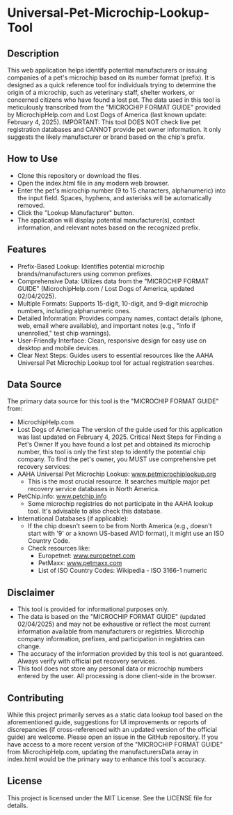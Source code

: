# Universal-Pet-Microchip-Lookup-Tool
## Description
This web application helps identify potential manufacturers or issuing companies of a pet's microchip based on its number format (prefix). It is designed as a quick reference tool for individuals trying to determine the origin of a microchip, such as veterinary staff, shelter workers, or concerned citizens who have found a lost pet.
The data used in this tool is meticulously transcribed from the "MICROCHIP FORMAT GUIDE" provided by MicrochipHelp.com and Lost Dogs of America (last known update: February 4, 2025).
IMPORTANT: This tool DOES NOT check live pet registration databases and CANNOT provide pet owner information. It only suggests the likely manufacturer or brand based on the chip's prefix.
## How to Use
 * Clone this repository or download the files.
 * Open the index.html file in any modern web browser.
 * Enter the pet's microchip number (9 to 15 characters, alphanumeric) into the input field. Spaces, hyphens, and asterisks will be automatically removed.
 * Click the "Lookup Manufacturer" button.
 * The application will display potential manufacturer(s), contact information, and relevant notes based on the recognized prefix.
## Features
 * Prefix-Based Lookup: Identifies potential microchip brands/manufacturers using common prefixes.
 * Comprehensive Data: Utilizes data from the "MICROCHIP FORMAT GUIDE" (MicrochipHelp.com / Lost Dogs of America, updated 02/04/2025).
 * Multiple Formats: Supports 15-digit, 10-digit, and 9-digit microchip numbers, including alphanumeric ones.
 * Detailed Information: Provides company names, contact details (phone, web, email where available), and important notes (e.g., "info if unenrolled," test chip warnings).
 * User-Friendly Interface: Clean, responsive design for easy use on desktop and mobile devices.
 * Clear Next Steps: Guides users to essential resources like the AAHA Universal Pet Microchip Lookup tool for actual registration searches.
## Data Source
The primary data source for this tool is the "MICROCHIP FORMAT GUIDE" from:
 * MicrochipHelp.com
 * Lost Dogs of America
The version of the guide used for this application was last updated on February 4, 2025.
Critical Next Steps for Finding a Pet's Owner
If you have found a lost pet and obtained its microchip number, this tool is only the first step to identify the potential chip company. To find the pet's owner, you MUST use comprehensive pet recovery services:
 * AAHA Universal Pet Microchip Lookup: www.petmicrochiplookup.org
   * This is the most crucial resource. It searches multiple major pet recovery service databases in North America.
 * PetChip.info: www.petchip.info
   * Some microchip registries do not participate in the AAHA lookup tool. It's advisable to also check this database.
 * International Databases (if applicable):
   * If the chip doesn't seem to be from North America (e.g., doesn't start with '9' or a known US-based AVID format), it might use an ISO Country Code.
   * Check resources like:
     * Europetnet: www.europetnet.com
     * PetMaxx: www.petmaxx.com
     * List of ISO Country Codes: Wikipedia - ISO 3166-1 numeric
## Disclaimer
 * This tool is provided for informational purposes only.
 * The data is based on the "MICROCHIP FORMAT GUIDE" (updated 02/04/2025) and may not be exhaustive or reflect the most current information available from manufacturers or registries. Microchip company information, prefixes, and participation in registries can change.
 * The accuracy of the information provided by this tool is not guaranteed. Always verify with official pet recovery services.
 * This tool does not store any personal data or microchip numbers entered by the user. All processing is done client-side in the browser.
## Contributing
While this project primarily serves as a static data lookup tool based on the aforementioned guide, suggestions for UI improvements or reports of discrepancies (if cross-referenced with an updated version of the official guide) are welcome. Please open an issue in the GitHub repository.
If you have access to a more recent version of the "MICROCHIP FORMAT GUIDE" from MicrochipHelp.com, updating the manufacturersData array in index.html would be the primary way to enhance this tool's accuracy.
## License
This project is licensed under the MIT License. See the LICENSE file for details.

